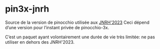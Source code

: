 # pin3x-jnrh

Source de la version de pinocchio utilisée aux [JNRH'2023](https://jnrh2023.sciencesconf.org/)
Ceci dépend d’une version pour l’instant privée de pinocchio-3x.

C’est un paquet ayant volontairement une durée de vie très limitée: ne pas utiliser en dehors des JNRH'2023.
